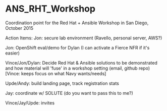 # ANS_RHT_Workshop
Coordination point for the Red Hat + Ansible Workshop in San Diego, October 2015

Action Items:
Jon: secure lab environment (Ravello, personal server, AWS?)

Jon: OpenShift eval/demo for Dylan (I can activate a Fierce NFR if it's easier)

Vince/Jon/Dylan: Decide Red Hat & Ansible solutions to be demonstrated and how material will 'fuse' in a workshop setting (email, github repo) [Vince: keeps focus on what Navy wants/needs]

Upde/Andy: build landing page, track registration stats

Jay: coordinate w/ SOLUTE (do you want to pass this to me?)

Vince/Jay/Upde: invites 
